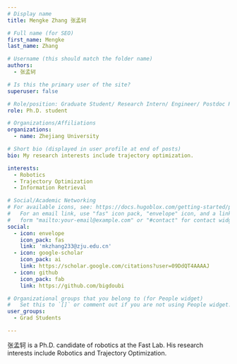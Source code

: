 ```yaml
---
# Display name
title: Mengke Zhang 张孟轲

# Full name (for SEO)
first_name: Mengke
last_name: Zhang

# Username (this should match the folder name)
authors:
  - 张孟轲

# Is this the primary user of the site?
superuser: false

# Role/position: Graduate Student/ Research Intern/ Engineer/ Postdoc Researcher
role: Ph.D. student

# Organizations/Affiliations
organizations:
  - name: Zhejiang University

# Short bio (displayed in user profile at end of posts)
bio: My research interests include trajectory optimization.

interests:
  - Robotics
  - Trajectory Optimization
  - Information Retrieval

# Social/Academic Networking
# For available icons, see: https://docs.hugoblox.com/getting-started/page-builder/#icons
#   For an email link, use "fas" icon pack, "envelope" icon, and a link in the
#   form "mailto:your-email@example.com" or "#contact" for contact widget.
social:
  - icon: envelope
    icon_pack: fas
    link: 'mkzhang233@zju.edu.cn'
  - icon: google-scholar
    icon_pack: ai
    link: https://scholar.google.com/citations?user=09DdQT4AAAAJ
  - icon: github
    icon_pack: fab
    link: https://github.com/bigdoubi

# Organizational groups that you belong to (for People widget)
#   Set this to `[]` or comment out if you are not using People widget.
user_groups:
  - Grad Students

---
```


张孟轲 is a Ph.D. candidate of robotics at the Fast Lab. His research interests include Robotics and Trajectory Optimization.
